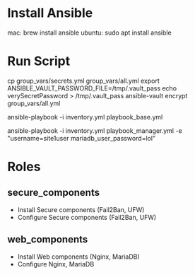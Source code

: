 # Install Ansible
mac: brew install ansible
ubuntu: sudo apt install ansible

# Run Script 

cp  group_vars/secrets.yml group_vars/all.yml 
export ANSIBLE_VAULT_PASSWORD_FILE=/tmp/.vault_pass
echo verySecretPassword > /tmp/.vault_pass
ansible-vault encrypt group_vars/all.yml

ansible-playbook -i inventory.yml playbook_base.yml 

ansible-playbook -i inventory.yml playbook_manager.yml -e "username=site1user mariadb_user_password=lol"

# Roles

## secure_components

- Install Secure components (Fail2Ban, UFW)
- Configure Secure components (Fail2Ban, UFW) 

## web_components
- Install Web components (Nginx, MariaDB)
- Configure Nginx, MariaDB
